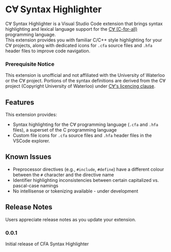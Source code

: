 # C∀ Syntax Highlighter

C∀ Syntax Highlighter is a Visual Studio Code extension that brings syntax highlighting and lexical language support for the [C∀ (C-for-all)](https://cforall.uwaterloo.ca/) programming language.  
This extension provides you with familiar C/C++ style highlighting for your C∀ projects, along with dedicated icons for `.cfa` source files and `.hfa` header files to improve code navigation.


### Prerequisite Notice

This extension is unofficial and not affiliated with the University of Waterloo or the C∀ project. Portions of the syntax definitions are derived from the C∀ project (Copyright University of Waterloo) under [C∀'s licencing clause](LICENCE).

## Features

This extension provides:

* Syntax highlighting for the C∀ programming language (`.cfa` and `.hfa` files), a superset of the C programming language
* Custom file icons for `.cfa` source files and `.hfa` header files in the VSCode explorer.

## Known Issues

* Preprocessor directives (e.g., `#include`, `#define`) have a different colour between the `#` character and the directive name
* Identifier highlighting inconsistencies between certain capitalized vs. pascal-case namings
* No intellisense or tokenizing available - under development

## Release Notes

Users appreciate release notes as you update your extension.

### 0.0.1

Initial release of CFA Syntax Highlighter
